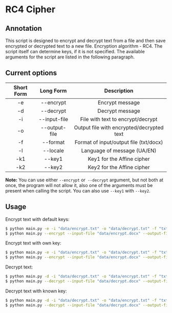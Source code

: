 **RC4 Cipher**
==================

Annotation
----------

This script is designed to encrypt and decrypt text from a file and then save encrypted or decrypted text to a new file. Encryption algorithm - RC4. The script itself can determine keys, if it is not specified. The available arguments for the script are listed in the following paragraph.

Current options
---------------

| Short Form |   Long Form   |                Description                |
|:----------:|:-------------:|:-----------------------------------------:|
|     -e     |   --encrypt   |              Encrypt message              |
|     -d     |   --decrypt   |              Decrypt message              |
|     -i     |  --input-file |     File with text to encrypt/decrypt     |
|     -o     | --output-file | Output file with encrypted/decrypted text |
|     -f     |   --format    |   Format of input/output file (txt/docx)  |
|     -l     |   --locale    |        Language of message (UA/EN)        |
|    -k1     |    --key1     |         Key1 for the Affine cipher        |
|    -k2     |    --key2     |         Key2 for the Affine cipher        |

**Note:** You can use either `--encrypt` or` --decrypt` argument, but not both at once, the program will not allow it, also one of the arguments must be present when calling the script. You can also use `--key1` with `--key2`.

Usage
-----

Encrypt text with default keys:
``` bash
$ python main.py -e -i "data/encrypt.txt" -o "data/decrypt.txt" -f "txt" -l "UA"
$ python main.py --encrypt --input-file "data/encrypt.docx" --output-file "data/decrypt.docx" -f "docx" -l "EN"
```

Encrypt text with own key:
``` bash
$ python main.py -e -i "data/encrypt.txt" -o "data/decrypt.txt" -f "txt" -l "UA" -k1 "Русні" -k2 "гайки"
$ python main.py --encrypt --input-file "data/encrypt.docx" --output-file "data/decrypt.docx" -f "docx" -l "EN" -k1 "text" -k2 "random"
```

Decrypt text:
``` bash
$ python main.py -d -i "data/decrypt.txt" -o "data/encrypt.txt" -f "txt" -l "UA"
$ python main.py --decrypt --input-file "data/decrypt.docx" --output-file "data/encrypt.docx" -f "docx" -l "EN"
```

Decrypt text with known key:
``` bash
$ python main.py -d -i "data/decrypt.txt" -o "data/encrypt.txt" -f "txt" -l "UA" -k1 "Русні" -k2 "гайки"
$ python main.py --decrypt --input-file "data/decrypt.docx" --output-file "data/encrypt.docx" -f "docx" -l "EN" -k1 "text" -k2 "random"
```
